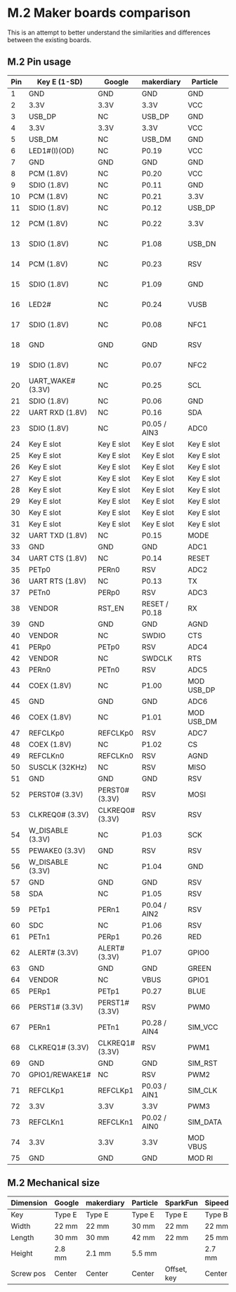 # M.2 Maker boards comparison

This is an attempt to better understand the similarities and differences between the existing boards.

## M.2 Pin usage

| Pin | Key E (1-SD)    | Google          | makerdiary    | Particle   | SparkFun    | Sipeed     | WRTnode    |
| --- | --------------- | --------------- | ------------- | ---------- | ----------- | ---------- | ---------- |
| 1   | GND             | GND             | GND           | GND        | GND         | IO39       | UART1_RX   |
| 2   | 3.3V            | 3.3V            | 3.3V          | VCC        | 3.3V        | 5V         | 3.3V.      |
| 3   | USB_DP          | NC              | USB_DP        | GND        | USB_DP      | IO37       | GND        |
| 4   | 3.3V            | 3.3V            | 3.3V          | VCC        | 3.3V EN     | 5V         | 3.3V       |
| 5   | USB_DM          | NC              | USB_DM        | GND        | USB_DM      | IO38       | GND        |
| 6   | LED1#(I)(OD)    | NC              | P0.19         | VCC        | RESET#      | GND        | UART1_TX   |
| 7   | GND             | GND             | GND           | GND        | GND         | IO36       | USB_DP     |
| 8   | PCM (1.8V)      | NC              | P0.20         | VCC        | G11         | GND        | WLED       |
| 9   | SDIO (1.8V)     | NC              | P0.11         | GND        | USB_VIN     | IO34       | USB_DM     |
| 10  | PCM (1.8V)      | NC              | P0.21         | 3.3V       | D0          | RST        | LINK0      |
| 11  | SDIO (1.8V)     | NC              | P0.12         | USB_DP     | BOOT        | IO35       | GND        |
| 12  | PCM (1.8V)      | NC              | P0.22         | 3.3V       | I2C_SDA     | Key B slot | Key B slot |
| 13  | SDIO (1.8V)     | NC              | P1.08         | USB_DN     | UART_RTS1   | Key B slot | Key B slot |
| 14  | PCM (1.8V)      | NC              | P0.23         | RSV        | I2C_SCL     | Key B slot | Key B slot |
| 15  | SDIO (1.8V)     | NC              | P1.09         | GND        | UART_CTS1   | Key B slot | Key B slot |
| 16  | LED2#           | NC              | P0.24         | VUSB       | I2C_INT#    | Key B slot | Key B slot |
| 17  | SDIO (1.8V)     | NC              | P0.08         | NFC1       | UART_TX1    | Key B slot | Key B slot |
| 18  | GND             | GND             | GND           | RSV        | D1          | Key B slot | Key B slot |
| 19  | SDIO (1.8V)     | NC              | P0.07         | NFC2       | UART_RX1    | Key B slot | Key B slot |
| 20  | UART_WAKE#(3.3V)| NC              | P0.25         | SCL        | UART_RX2    | IO47       | LINK1      |
| 21  | SDIO (1.8V)     | NC              | P0.06         | GND        | SWDCK       | IO32       | LINK2      |
| 22  | UART RXD (1.8V) | NC              | P0.16         | SDA        | UART_TX2    | IO45       | LINK3      |
| 23  | SDIO (1.8V)     | NC              | P0.05 / AIN3  | ADC0       | SWDIO       | IO33       | LINK4      |
| 24  | Key E slot      | Key E slot      | Key E slot    | Key E slot | Key E slot  | IO43       | RXIP0      |
| 25  | Key E slot      | Key E slot      | Key E slot    | Key E slot | Key E slot  | IO30       | REF_CLK0   |
| 26  | Key E slot      | Key E slot      | Key E slot    | Key E slot | Key E slot  | IO41       | RXIN0      |
| 27  | Key E slot      | Key E slot      | Key E slot    | Key E slot | Key E slot  | IO31       | GND        |
| 28  | Key E slot      | Key E slot      | Key E slot    | Key E slot | Key E slot  | IO40       | TXOP0      |
| 29  | Key E slot      | Key E slot      | Key E slot    | Key E slot | Key E slot  | IO28       | TXON4      |
| 30  | Key E slot      | Key E slot      | Key E slot    | Key E slot | Key E slot  | IO42       | TXON0      |
| 31  | Key E slot      | Key E slot      | Key E slot    | Key E slot | Key E slot  | IO29       | TXOP4      |
| 32  | UART TXD (1.8V) | NC              | P0.15         | MODE       | PWM0        | IO44       | RXIN4      |
| 33  | GND             | GND             | GND           | ADC1       | GND         | IO26       | GND        |
| 34  | UART CTS (1.8V) | NC              | P0.14         | RESET      | A0          | IO46       | RXIP4      |
| 35  | PETp0           | PERn0           | RSV           | ADC2       | USBHOST_DP  | IO27       | RXIN3      |
| 36  | UART RTS (1.8V) | NC              | P0.13         | TX         | GND         | IO8        | TXON3      |
| 37  | PETn0           | PERp0           | RSV           | ADC3       | USBHOST_DM  | IO24       | RXIP3      |
| 38  | VENDOR          | RST_EN          | RESET / P0.18 | RX         | A1          | IO6        | TXOP3      |
| 39  | GND             | GND             | GND           | AGND       | GND         | IO25       | GND        |
| 40  | VENDOR          | NC              | SWDIO         | CTS        | G0 / BUS0   | IO5        | TXON2      |
| 41  | PERp0           | PETp0           | RSV           | ADC4       | CAN_RX      | IO22       | PCIE_TXN   |
| 42  | VENDOR          | NC              | SWDCLK        | RTS        | G1 / BUS1   | IO4        | TXOP2      |
| 43  | PERn0           | PETn0           | RSV           | ADC5       | CAN_TX      | IO23       | PCIE_TXP   |
| 44  | COEX (1.8V)     | NC              | P1.00         | MOD USB_DP | G2 / BUS2   | SPI0_D7    | RXIN2      |
| 45  | GND             | GND             | GND           | ADC6       | GND         | IO20       | GND        |
| 46  | COEX (1.8V)     | NC              | P1.01         | MOD USB_DM | G3 / BUS3   | SPI0_D6    | RXIP2      |
| 47  | REFCLKp0        | REFCLKp0        | RSV           | ADC7       | PWM1        | IO21       | PCIE_RXN   |
| 48  | COEX (1.8V)     | NC              | P1.02         | CS         | G4 / BUS4   | SPI0_D5    | GPIO0      |
| 49  | REFCLKn0        | REFCLKn0        | RSV           | AGND       | BATT_VIN    | IO18       | PCIE_RXP   |
| 50  | SUSCLK (32KHz)  | NC              | RSV           | MISO       | AUD_BCLK    | SPI0_D4    | PERSTN     |
| 51  | GND             | GND             | GND           | RSV        | I2C_SDA1    | IO19       | GND        |
| 52  | PERST0# (3.3V)  | PERST0# (3.3V)  | RSV           | MOSI       | AUD_LRCLK   | SPI0_D3    | RXIN1      |
| 53  | CLKREQ0# (3.3V) | CLKREQ0# (3.3V) | RSV           | RSV        | I2C_SCL1    | BOOT       | PCIE_CKN   |
| 54  | W_DISABLE (3.3V)| NC              | P1.03         | SCK        | AUD_IN      | SPI0_D2    | RXIP1      |
| 55  | PEWAKE0 (3.3V)  | GND             | RSV           | RSV        | SPI_CS      | IO17       | PCIE_CKP   |
| 56  | W_DISABLE (3.3V)| NC              | P1.04         | GND        | AUD_OUT     | SPI0_D1    | TXON1      |
| 57  | GND             | GND             | GND           | RSV        | SPI_SCK     | IO14       | GND        |
| 58  | SDA             | NC              | P1.05         | RSV        | AUD_MCLK    | SPI0_D0    | TXOP1      |
| 59  | PETp1           | PERn1           | P0.04 / AIN2  | RSV        | SPI_COPI    | IO16       | UART0_RX   |
| 60  | SDC             | NC              | P1.06         | RSV        | SDIO_SCK    | DVP_D0     | UART0_TX   |
| 61  | PETn1           | PERp1           | P0.26         | RED        | SPI_CIPO    | IO12       | SPI_MOSI   |
| 62  | ALERT# (3.3V)   | ALERT# (3.3V)   | P1.07         | GPIO0      | SDIO_CMD    | DVP_D1     | SPI_MISO   |
| 63  | GND             | GND             | GND           | GREEN      | G10         | IO13       | SPI_CLK    |
| 64  | VENDOR          | NC              | VBUS          | GPIO1      | SDIO_DATA0  | DVP_D2     | SPI_CS1    |
| 65  | PERp1           | PETp1           | P0.27         | BLUE       | G9          | IO10       | SDA        |
| 66  | PERST1# (3.3V)  | PERST1# (3.3V)  | RSV           | PWM0       | SDIO_DATA1  | DVP_D3     | SCLK       |
| 67  | PERn1           | PETn1           | P0.28 / AIN4  | SIM_VCC    | G8          | IO11       | I2S_CLK    |
| 68  | CLKREQ1# (3.3V) | CLKREQ1# (3.3V) | RSV           | PWM1       | SDIO_DATA2  | DVP_D4     | I2S_WS     |
| 69  | GND             | GND             | GND           | SIM_RST    | G7 / BUS7   | IO9        | I2S_SDO    |
| 70  | GPIO1/REWAKE1#  | NC              | RSV           | PWM2       | SDIO_DATA3  | DVP_D5     | 3.3V       |
| 71  | REFCLKp1        | REFCLKp1        | P0.03 / AIN1  | SIM_CLK    | G6 / BUS6   | IO7        | GND        |
| 72  | 3.3V            | 3.3V            | 3.3V          | PWM3       | RTC_3V_BATT | DVP_D6     | 3.3V       |
| 73  | REFCLKn1        | REFCLKn1        | P0.02 / AIN0  | SIM_DATA   | G5 / BUS5   | 3.3V       | GND        |
| 74  | 3.3V            | 3.3V            | 3.3V          | MOD VBUS   | 3.3V        | DVP_D7     | 3.3V       |
| 75  | GND             | GND             | GND           | MOD RI     | GND         | 1.8V       | I2S_SDI    |

## M.2 Mechanical size

| Dimension | Google    | makerdiary    | Particle   | SparkFun    | Sipeed     | WRTnode    |
| --------- | --------- | ------------- | ---------- | ----------- | ---------- | ---------- |
| Key       | Type E    | Type E        | Type E     | Type E      | Type B     | Type B     |
| Width     | 22 mm     | 22 mm         | 30 mm      | 22 mm       | 22 mm      | 22 mm      |
| Length    | 30 mm     | 30 mm         | 42 mm      | 22 mm       | 25 mm      | 42 mm      |
| Height    | 2.8 mm    | 2.1 mm        | 5.5 mm     |             | 2.7 mm     | 3.5 mm     |
| Screw pos | Center    | Center        | Center     | Offset, key | Center     | Center     |
